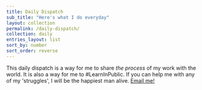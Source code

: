 ```yaml
---
title: Daily Dispatch
sub_title: "Here's what I do everyday"
layout: collection
permalink: /daily-dispatch/
collection: daily
entries_layout: list
sort_by: number
sort_order: reverse
---
```

This daily dispatch is a way for me to share _the process_ of my work with the world. It is also a way for me to #LearnInPublic. If you can help me with any of my 'struggles', I will be the happiest man alive. [Email me!](mailto:parthswat@gmail.com)
